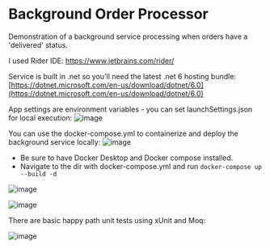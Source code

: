 # Background Order Processor
Demonstration of a background service processing when orders have a 'delivered' status.

I used Rider IDE: https://www.jetbrains.com/rider/

Service is built in .net so you'll need the latest .net 6 hosting bundle: [https://dotnet.microsoft.com/en-us/download/dotnet/6.0](https://dotnet.microsoft.com/en-us/download/dotnet/6.0)

App settings are environment variables - you can set launchSettings.json for local execution: 
![image](https://github.com/user-attachments/assets/b5e2deb2-50be-421d-9bbc-485a1e4ad75b)

You can use the docker-compose.yml to containerize and deploy the background service locally:
![image](https://github.com/user-attachments/assets/a4f8cfdf-0a1b-4d7a-8dd4-835d3df700d9)

 - Be sure to have Docker Desktop and Docker compose installed.
 - Navigate to the dir with docker-compose.yml and run `docker-compose up --build -d`
   
![image](https://github.com/user-attachments/assets/c5a5f9f2-e6c0-470b-a458-d782714001ff)

![image](https://github.com/user-attachments/assets/1f8f2537-65ef-4fd8-9608-7466d99d664e)


There are basic happy path unit tests using xUnit and Moq:

![image](https://github.com/user-attachments/assets/1a4de62e-efc9-4ef8-ab7d-c0136c14ae8b)







